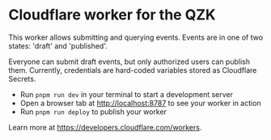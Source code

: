# Cloudflare worker for the QZK

This worker allows submitting and querying events. Events are in one of two states: 'draft' and 'published'.

Everyone can submit draft events, but only authorized users can publish them. Currently, credentials are
hard-coded variables stored as Cloudflare Secrets.

- Run `pnpm run dev` in your terminal to start a development server
- Open a browser tab at <http://localhost:8787> to see your worker in action
- Run `pnpm run deploy` to publish your worker

Learn more at <https://developers.cloudflare.com/workers>.
